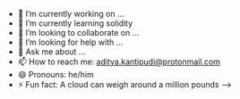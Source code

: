 

- 🔭 I’m currently working on ...
- 🌱 I’m currently learning solidity 
- 👯 I’m looking to collaborate on ...
- 🤔 I’m looking for help with ...
- 💬 Ask me about ...
- 📫 How to reach me: aditya.kantipudi@protonmail.com
- 😄 Pronouns: he/him 
- ⚡ Fun fact: A cloud can weigh around a million pounds
-->

